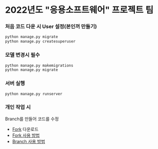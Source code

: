 # 2022년도 "응용소프트웨어" 프로젝트 팀

### 처음 코드 다운 시 User 설정(본인꺼 만들기)
```python
python manage.py migrate
python manage.py createsuperuser
```

### 모델 변경시 필수
```python
python manage.py makemigrations
python manage.py migrate
```

### 서버 실행
```python
python manage.py runserver
```
### 개인 작업 시
Branch를 만들어 코드를 수정
- <a href="https://git-fork.com/">Fork</a> 다운로드
- <a href="https://velog.io/@riverallzero/Fork-%EC%9D%B4%EC%9A%A9%ED%95%98%EA%B8%B0">Fork 사용 방법</a>
- <a href="https://velog.io/@riverallzero/Fork%EB%A5%BC-%EC%9D%B4%EC%9A%A9%ED%95%9C-Git-Branch-dcebao11">Branch 사용 방법</a>
